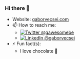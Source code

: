 ### Hi there 👋

- Website: [gaborvecsei.com](https://www.gaborvecsei.com)
- 📫 How to reach me:
    - [![Twitter][1.2] @gawesomebe][1]
    - [![LinkedIn][2.2] @gaborvecsei][2]
- ⚡ Fun fact(s):
    - I love chocolate 🍫
    
<!-- Icons -->

[1.2]: http://i.imgur.com/wWzX9uB.png (twitter icon without padding)
[2.2]: https://raw.githubusercontent.com/MartinHeinz/MartinHeinz/master/linkedin-3-16.png (LinkedIn icon without padding)

<!-- Images -->



<!-- Links -->

[1]: https://twitter.com/GAwesomeBE
[2]: https://www.linkedin.com/in/gaborvecsei
